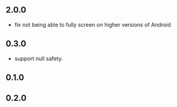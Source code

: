 ## 2.0.0
- fix not being able to fully screen on higher versions of Android
## 0.3.0
- support null safety.
## 0.1.0
## 0.2.0
